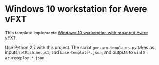 # Windows 10 workstation for Avere vFXT  

This template implements [Windows 10 workstation with mounted Avere vFXT](../../docs/windows_10_avere_vfxt_mounted_workstation.md).

Use Python 2.7 with this project.  The script `gen-arm-templates.py` takes as inputs `setMachine.ps1`, and `base-template*.json`, and outputs to `win10-azuredeploy.*.json`.
